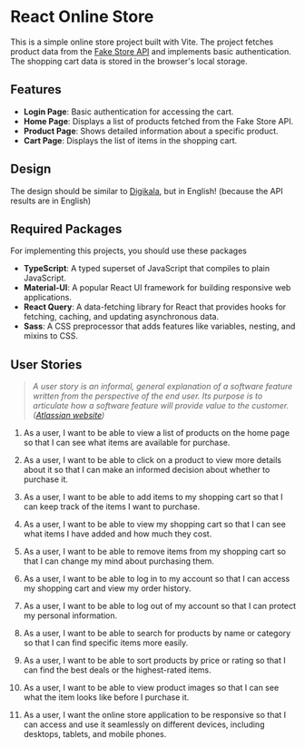 
# React Online Store

This is a simple online store project built with Vite. The project fetches product data from the [Fake Store API](https://fakestoreapi.com/) and implements basic authentication. The shopping cart data is stored in the browser's local storage.

## Features

- **Login Page**: Basic authentication for accessing the cart.
- **Home Page**: Displays a list of products fetched from the Fake Store API.
- **Product Page**: Shows detailed information about a specific product.
- **Cart Page**: Displays the list of items in the shopping cart.

## Design

The design should be similar to [Digikala](https://digikala.com), but in English! (because the API results are in English)

## Required Packages

For implementing this projects, you should use these packages

- **TypeScript**: A typed superset of JavaScript that compiles to plain JavaScript.
- **Material-UI**: A popular React UI framework for building responsive web applications.
- **React Query**: A data-fetching library for React that provides hooks for fetching, caching, and updating asynchronous data.
- **Sass**: A CSS preprocessor that adds features like variables, nesting, and mixins to CSS.


## User Stories

> _A user story is an informal, general explanation of a software feature written from the perspective of the end user. Its purpose is to articulate how a software feature will provide value to the customer. ([Atlassian website](https://www.atlassian.com/agile/project-management/user-stories))_

1.  As a user, I want to be able to view a list of products on the home page so that I can see what items are available for purchase.
    
2.  As a user, I want to be able to click on a product to view more details about it so that I can make an informed decision about whether to purchase it.
    
3.  As a user, I want to be able to add items to my shopping cart so that I can keep track of the items I want to purchase.
    
4.  As a user, I want to be able to view my shopping cart so that I can see what items I have added and how much they cost.
    
5. As a user, I want to be able to remove items from my shopping cart so that I can change my mind about purchasing them.
    
6.  As a user, I want to be able to log in to my account so that I can access my shopping cart and view my order history.
    
7.  As a user, I want to be able to log out of my account so that I can protect my personal information.
        
8.  As a user, I want to be able to search for products by name or category so that I can find specific items more easily.
    
9.  As a user, I want to be able to sort products by price or rating so that I can find the best deals or the highest-rated items.
        
10.  As a user, I want to be able to view product images so that I can see what the item looks like before I purchase it.

11. As a user, I want the online store application to be responsive so that I can access and use it seamlessly on different devices, including desktops, tablets, and mobile phones. 
